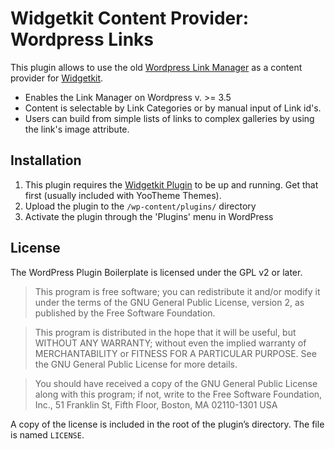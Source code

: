 # Widgetkit Content Provider: Wordpress Links

This plugin allows to use the old [Wordpress Link Manager](https://codex.wordpress.org/Links_Manager) as a content provider for [Widgetkit](http://yootheme.com/widgetkit).

* Enables the Link Manager on Wordpress v. >= 3.5
* Content is selectable by Link Categories or by manual input of Link id's.
* Users can build from simple lists of links to complex galleries by using the link's image attribute.

## Installation

1. This plugin requires the [Widgetkit Plugin](http://yootheme.com/widgetkit) to be up and running. Get that first (usually included with YooTheme Themes).
2. Upload the plugin to the `/wp-content/plugins/` directory
3. Activate the plugin through the 'Plugins' menu in WordPress

## License

The WordPress Plugin Boilerplate is licensed under the GPL v2 or later.

> This program is free software; you can redistribute it and/or modify it under the terms of the GNU General Public License, version 2, as published by the Free Software Foundation.

> This program is distributed in the hope that it will be useful, but WITHOUT ANY WARRANTY; without even the implied warranty of MERCHANTABILITY or FITNESS FOR A PARTICULAR PURPOSE. See the GNU General Public License for more details.

> You should have received a copy of the GNU General Public License along with this program; if not, write to the Free Software Foundation, Inc., 51 Franklin St, Fifth Floor, Boston, MA 02110-1301 USA

A copy of the license is included in the root of the plugin’s directory. The file is named `LICENSE`.